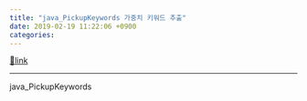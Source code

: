```yaml
---
title: "java_PickupKeywords 가중치 키워드 추출"
date: 2019-02-19 11:22:06 +0900
categories: 
---
```

[🔗link](http://www.mins01.com/mh/tech/read/1258)
***


java_PickupKeywords


